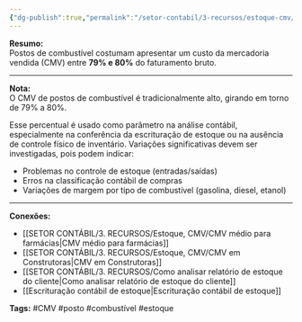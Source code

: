 ```yaml
---
{"dg-publish":true,"permalink":"/setor-contabil/3-recursos/estoque-cmv/cmv-em-postos-de-combustivel-gas-de-cozinha/","dgPassFrontmatter":true,"created":"2025-06-05T22:15:58.940-03:00","updated":"2025-06-05T22:28:48.446-03:00"}
---
```



**Resumo:**  
Postos de combustível costumam apresentar um custo da mercadoria vendida (CMV) entre **79% e 80%** do faturamento bruto.

---

**Nota:**  
O CMV de postos de combustível é tradicionalmente alto, girando em torno de 79% a 80%. 

Esse percentual é usado como parâmetro na análise contábil, especialmente na conferência da escrituração de estoque ou na ausência de controle físico de inventário. Variações significativas devem ser investigadas, pois podem indicar:

- Problemas no controle de estoque (entradas/saídas)
- Erros na classificação contábil de compras
- Variações de margem por tipo de combustível (gasolina, diesel, etanol)

---

**Conexões:**

- [[SETOR CONTÁBIL/3. RECURSOS/Estoque, CMV/CMV médio para farmácias\|CMV médio para farmácias]]
- [[SETOR CONTÁBIL/3. RECURSOS/Estoque, CMV/CMV em Construtoras\|CMV em Construtoras]]
- [[SETOR CONTÁBIL/3. RECURSOS/Como analisar relatório de estoque do cliente\|Como analisar relatório de estoque do cliente]]
- [[Escrituração contábil de estoque\|Escrituração contábil de estoque]]

**Tags:** #CMV #posto #combustível #estoque
